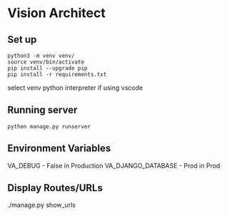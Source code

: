 # Vision Architect

## Set up
```
python3 -m venv venv/
source venv/bin/activate
pip install --upgrade pip
pip install -r requirements.txt
```
select venv python interpreter if using vscode
## Running server
```
python manage.py runserver
```

## Environment Variables
VA_DEBUG - False in Production
VA_DJANGO_DATABASE - Prod in Prod


## Display Routes/URLs
./manage.py show_urls